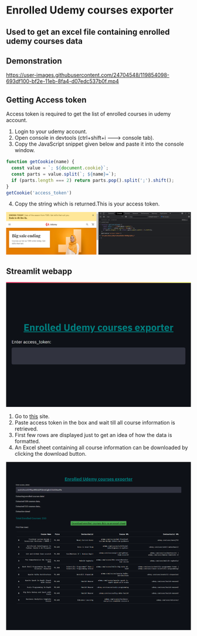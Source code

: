 # Enrolled Udemy courses exporter

## Used to get an excel file containing enrolled udemy courses data

## Demonstration



https://user-images.githubusercontent.com/24704548/119854098-693df100-bf2e-11eb-8fa4-d07edc537b0f.mp4




## Getting Access token

Access token is required to get the list of enrolled courses in udemy account.

1. Login to your udemy account.
2. Open console in devtools (ctrl+shift+i ---> console tab).
3. Copy the JavaScript snippet given below and paste it into the console window.
```javascript
function getCookie(name) {
  const value = `; ${document.cookie}`;
  const parts = value.split(`; ${name}=`);
  if (parts.length === 2) return parts.pop().split(';').shift();
}
getCookie('access_token')
```
4. Copy the string which is returned.This is your access token.

![Get access token](https://github.com/Prajwalsrinvas/Enrolled-udemy-courses-exporter/blob/main/screenshots/1.console.png)

## Streamlit webapp 

![Homepage](https://github.com/Prajwalsrinvas/Enrolled-udemy-courses-exporter/blob/main/screenshots/2.homepage.png)

1. Go to [this](https://udemy-export.herokuapp.com/) site.
2. Paste access token in the box and wait till all course information is retrieved.
3. First few rows are displayed just to get an idea of how the data is formatted.
4. An Excel sheet containing all course information can be downloaded by clicking the download button.

![Streamlit app](https://github.com/Prajwalsrinvas/Enrolled-udemy-courses-exporter/blob/main/screenshots/3.webapp.png)
